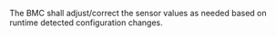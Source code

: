 The BMC shall adjust/correct the sensor values as needed based on runtime
detected configuration changes.
